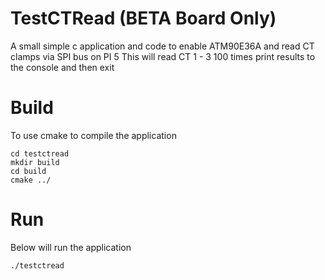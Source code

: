 # TestCTRead (BETA Board Only)
A small simple c application and code to enable ATM90E36A and read CT clamps via SPI bus on PI 5
This will read CT 1 - 3 100 times print results to the console and then exit
# Build
To use cmake to compile the application 

    cd testctread
    mkdir build
    cd build
    cmake ../

# Run
Below will run the application

    ./testctread
    
